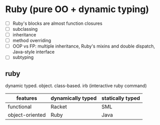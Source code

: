 # Ruby (pure OO + dynamic typing)

- [ ] Ruby's blocks are almost function closures
- [ ] subclassing
- [ ] inheritance
- [ ] method overriding
- [ ] OOP vs FP: multiple inheritance, Ruby's mixins and double dispatch, Java-style interface
- [ ] subtyping

## ruby
dynamic typed. object. class-based. irb (interactive ruby command)

| features | dynamically typed | statically typed |
| --- | --- | --- |
| functional | Racket | SML |
| object-oriented | Ruby | Java |

